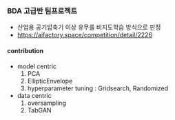 ### BDA 고급반 팀프로젝트
- 산업용 공기압축기 이상 유무를 비지도학습 방식으로 판정
- https://aifactory.space/competition/detail/2226

#### contribution
- model centric
  1. PCA
  2. EllipticEnvelope
  3. hyperparameter tuning : Gridsearch, Randomized
- data centric
  1. oversampling
  2. TabGAN
